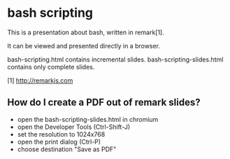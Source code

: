# bash scripting

This is a presentation about bash, written in remark[1].

It can be viewed and presented directly in a browser.

bash-scripting.html contains incremental slides.
bash-scripting-slides.html contains only complete slides.

[1] http://remarkjs.com

## How do I create a PDF out of remark slides?

- open the bash-scripting-slides.html in chromium
- open the Developer Tools (Ctrl-Shift-J)
- set the resolution to 1024x768
- open the print dialog (Ctrl-P)
- choose destination "Save as PDF"
